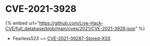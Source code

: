 # CVE-2021-3928
{% embed url="https://github.com/Live-Hack-CVE/full_database/blob/main/cves/2021/CVE-2021-3928.json" %}

* Fearless523 ~> [CVE-2021-39287-Stored-XSS](https://www.alice-snow.ru/2021/database/cve-2021-3928/cve-2021-39287-stored-xss-fearless523)